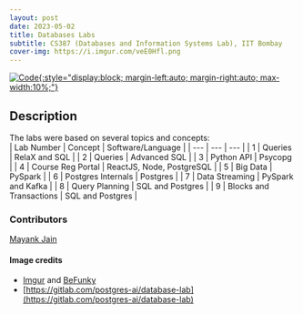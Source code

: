 ```yaml
---
layout: post
date: 2023-05-02
title: Databases Labs
subtitle: CS387 (Databases and Information Systems Lab), IIT Bombay
cover-img: https://i.imgur.com/veE0Hfl.png
---
```


[![Code](https://i.imgur.com/AtIPmkl.png){:style="display:block; margin-left:auto; margin-right:auto; max-width:10%;"}](https://github.com/sarthakmittal92/cs387)

## Description
The labs were based on several topics and concepts:  
| Lab Number | Concept | Software/Language |
| --- | --- | --- |
| 1 | Queries | RelaX and SQL |
| 2 | Queries | Advanced SQL |
| 3 | Python API | Psycopg |
| 4 | Course Reg Portal | ReactJS, Node, PostgreSQL |
| 5 | Big Data | PySpark |
| 6 | Postgres Internals | Postgres |
| 7 | Data Streaming | PySpark and Kafka |
| 8 | Query Planning | SQL and Postgres |
| 9 | Blocks and Transactions | SQL and Postgres |

### Contributors
[Mayank Jain](https://github.com/Mayank27Jain)

#### Image credits
- [Imgur](https://imgur.com/) and [BeFunky](https://www.befunky.com/dashboard/)
- [https://gitlab.com/postgres-ai/database-lab](https://gitlab.com/postgres-ai/database-lab)